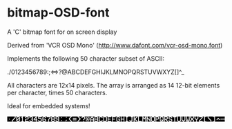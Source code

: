 # bitmap-OSD-font
A 'C' bitmap font for on screen display

Derived from 'VCR OSD Mono' (http://www.dafont.com/vcr-osd-mono.font)

Implements the following 50 character subset of ASCII: 

./0123456789:;<=>?@ABCDEFGHIJKLMNOPQRSTUVWXYZ[\]^_

All characters are 12x14 pixels. The array is arranged as 14 12-bit elements per character, times 50 characters.

Ideal for embedded systems!

![Font example](font.png)

